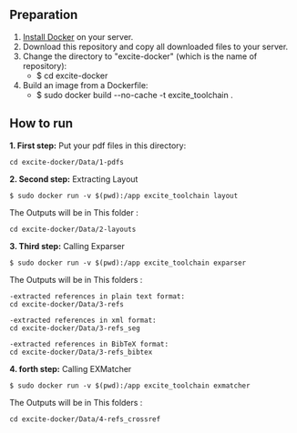 ## Preparation
1. [Install Docker](https://docs.docker.com/install/linux/docker-ce/ubuntu/#install-docker-ce-1) on your server.
2. Download this repository and copy all downloaded files to your server.
3. Change the directory to "excite-docker" (which is the name of repository):
    - $ cd excite-docker
4. Build an image from a Dockerfile:
    - $ sudo docker build --no-cache -t excite_toolchain .

## How to run
**1. First step:** Put your pdf files in this directory:
```
cd excite-docker/Data/1-pdfs
```
**2. Second step:** Extracting Layout 
```
$ sudo docker run -v $(pwd):/app excite_toolchain layout
```
The Outputs will be in This folder :
```
cd excite-docker/Data/2-layouts
```
**3. Third step:** Calling Exparser
```
$ sudo docker run -v $(pwd):/app excite_toolchain exparser
```
The Outputs will be in This folders :
```
-extracted references in plain text format:
cd excite-docker/Data/3-refs

-extracted references in xml format:
cd excite-docker/Data/3-refs_seg

-extracted references in BibTeX format: 
cd excite-docker/Data/3-refs_bibtex 
```
**4. forth step:** Calling EXMatcher
```
$ sudo docker run -v $(pwd):/app excite_toolchain exmatcher
```
The Outputs will be in This folders :
```
cd excite-docker/Data/4-refs_crossref
```
